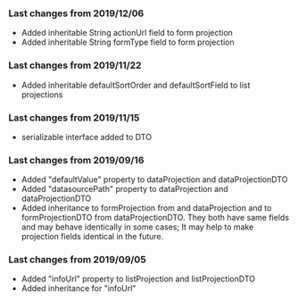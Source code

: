 ### Last changes from 2019/12/06

* Added inheritable String actionUrl field to form projection
* Added inheritable String formType field to form projection  

### Last changes from 2019/11/22 

* Added inheritable defaultSortOrder and defaultSortField to list projections

### Last changes from 2019/11/15

* serializable interface added to DTO 

### Last changes from 2019/09/16
* Added "defaultValue" property to dataProjection and dataProjectionDTO
* Added "datasourcePath" property to dataProjection and dataProjectionDTO
* Added inheritance to formProjection from and dataProjection and to formProjectionDTO from dataProjectionDTO. They both have same fields and may behave identically in some cases; It may help to make projection fields identical in the future.

### Last changes from 2019/09/05
* Added "infoUrl" property to listProjection and listProjectionDTO
* Added inheritance for "infoUrl"